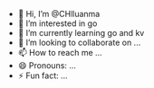 - 👋 Hi, I’m @CHlluanma
- 👀 I’m interested in go
- 🌱 I’m currently learning go and kv
- 💞️ I’m looking to collaborate on ...
- 📫 How to reach me ...
- 😄 Pronouns: ...
- ⚡ Fun fact: ...

<!---
CHlluanma/CHlluanma is a ✨ special ✨ repository because its `README.md` (this file) appears on your GitHub profile.
You can click the Preview link to take a look at your changes.
--->
